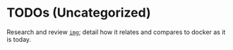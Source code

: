 # TODOs (Uncategorized)

Research and review [`img`](https://github.com/genuinetools/img); detail how it relates and compares to docker as it is today.
